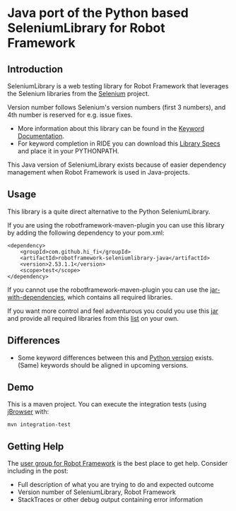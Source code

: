 Java port of the Python based SeleniumLibrary for Robot Framework
==========================================================================

Introduction
------------

SeleniumLibrary is a web testing library for Robot Framework that leverages
the Selenium libraries from the [Selenium](http://docs.seleniumhq.org) project.

Version number follows Selenium's version numbers (first 3 numbers), and 4th number is reserved for e.g. issue fixes.
* More information about this library can be found in the
  [Keyword Documentation](http://search.maven.org/remotecontent?filepath=com/github/hi-fi/robotframework-seleniumlibrary/2.53.1.1/robotframework-seleniumlibrary-2.53.1.1.html).
* For keyword completion in RIDE you can download this
  [Library Specs](http://search.maven.org/remotecontent?filepath=com/github/hi-fi/robotframework-seleniumlibrary/2.53.1.1/robotframework-seleniumlibrary-2.53.1.1.xml)
  and place it in your PYTHONPATH.

This Java version of SeleniumLibrary exists because of easier dependency management when Robot Framework is used in Java-projects.

Usage
-----

This library is a quite direct alternative to the Python SeleniumLibrary.

If you are using the robotframework-maven-plugin you can
use this library by adding the following dependency to 
your pom.xml:

    <dependency>
        <groupId>com.github.hi_fi</groupId>
        <artifactId>robotframework-seleniumlibrary-java</artifactId>
        <version>2.53.1.1</version>
        <scope>test</scope>
    </dependency>

If you cannot use the robotframework-maven-plugin you can use the
[jar-with-dependencies](http://search.maven.org/remotecontent?filepath=com/github/hi-fi/robotframework-seleniumlibrary/2.53.1.1/robotframework-seleniumlibrary-2.53.1.1-jar-with-dependencies.jar),
which contains all required libraries.

If you want more control and feel adventurous you could you use this
[jar](http://search.maven.org/remotecontent?filepath=com/github/hi-fi/robotframework-seleniumlibrary/2.53.1.1/robotframework-seleniumlibrary-2.53.1.1.jar)
and provide all required libraries from this [list](DEPENDENCIES.md) on your own.

Differences
-----------

* Some keyword differences between this and [Python version](https://github.com/robotframework/SeleniumLibrary) exists. (Same) keywords should be aligned in upcoming versions.

Demo
----

This is a maven project. You can execute the integration tests (using [jBrowser](https://github.com/machinepublishers/jbrowserdriver) with:

    mvn integration-test

Getting Help
------------

The [user group for Robot Framework](https://groups.google.com/forum/#!forum/robotframework-users)
is the best place to get help. Consider including in the post:
* Full description of what you are trying to do and expected outcome
* Version number of SeleniumLibrary, Robot Framework
* StackTraces or other debug output containing error information